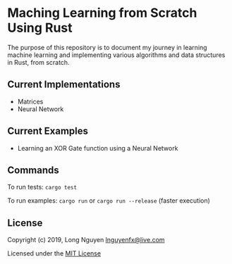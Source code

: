 # Maching Learning from Scratch Using Rust

The purpose of this repository is to document my journey in learning machine learning and implementing various algorithms and data structures in Rust, from scratch.

## Current Implementations

* Matrices
* Neural Network

## Current Examples
- Learning an XOR Gate function using a Neural Network

## Commands

To run tests:
`cargo test`

To run examples: `cargo run` or `cargo run --release` (faster execution)

## License

Copyright (c) 2019, Long Nguyen <lnguyenfx@live.com>

Licensed under the [MIT License](../master/LICENSE.txt)